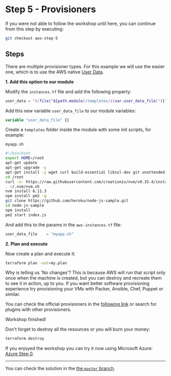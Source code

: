 # Step 5 - Provisioners

If you were not able to follow the workshop until here, you can continue from this step by executing:

```bash
git checkout aws-step-5
```

## Steps

There are multiple provisioner types. For this example we will use the easier one, which is to use the AWS native
[User Data](https://docs.aws.amazon.com/AWSEC2/latest/UserGuide/user-data.html).

**1\. Add this option to our module**

Modify the `instances.tf` file and add the following property:

```tf
user_data = "${file("${path.module}/templates/${var.user_data_file}")}"
```

Add this new variable `user_data_file` to our module variables:

```tf
variable "user_data_file" {}
```

Create a `templates` folder inside the module with some init scripts, for example:

`myapp.sh`

```bash
#!/bin/bash
export HOME=/root
apt-get update
apt-get upgrade -y
apt-get install -y wget curl build-essential libssl-dev git unattended-upgrades
cd /root
curl -o- https://raw.githubusercontent.com/creationix/nvm/v0.33.4/install.sh | bash
. ~/.nvm/nvm.sh
nvm install 6.11.3
npm install pm2 -g
git clone https://github.com/heroku/node-js-sample.git
cd node-js-sample
npm install
pm2 start index.js
```

And add this to the params in the `aws-instances.tf` file:

```tf
user_data_file    = "myapp.sh"
```

**2\. Plan and execute**

Now create a plan and execute it:

```bash
terraform plan -out=my.plan
```

Why is telling us 'No changes'? This is because AWS will run that script only once when the machine is created, but you can destroy and recreate them to see it in action, up to you.
If you want better software provisioning experience try provisioning your VMs with Packer, Ansible, Chef, Puppet or similar.

You can check the official provisioners in the [following link](https://www.terraform.io/docs/provisioners/index.html)
or search for plugins with other provisioners.

Workshop finished!

Don't forget to destroy all the resources or you will burn your money:

```bash
terraform destroy
```

If you enjoyed the workshop you can try it now using Microsoft Azure: [Azure Step 0](https://github.com/artberri/101-terraform/tree/master/guide/azure/step-0.md).

---

You can check the solution in the [the `master` branch](https://github.com/artberri/101-terraform/tree/master/solution/aws).
